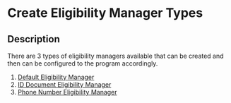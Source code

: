 # Create Eligibility Manager Types

## Description

There are 3 types of eligibility managers available that can be created and then can be configured to the program accordingly.

1. [Default Eligibility Manager](create-default-eligibility-manager.md)
2. [ID Document Eligibility Manager](copy-of-create-id-document-eligibility-manager.md)
3. [Phone Number Eligibility Manager](https://github.com/OpenG2P/openg2p-documentation/blob/1.2.1/guides/user-guides/create-eligibility-manager-types/create-phone-number-eligibility-manager.md)
